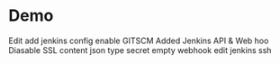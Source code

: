 # Demo

Edit
add jenkins config 
enable GITSCM
Added Jenkins API & Web hoo
Diasable SSL
content json type 
secret empty 
webhook edit
jenkins ssh
